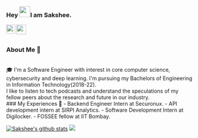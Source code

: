 ### Hey <img src="https://github.com/TheDudeThatCode/TheDudeThatCode/blob/master/Assets/Hi.gif" width="29px">I am Sakshee.

<a href="https://www.linkedin.com/in/saksheephade/">
  <img align="left" width="24px" src="https://cdn.jsdelivr.net/npm/simple-icons@v3/icons/linkedin.svg"  />
</a>
<a href="mailto:saksheephade@gmail.com">
  <img align="left" width="26px" src="https://cdn.jsdelivr.net/npm/simple-icons@v3/icons/gmail.svg" />
</a>

<br />
<br />

### About Me 🚀
<br />
🎓 I'm a Software Engineer with interest in core computer science, cybersecurity and deep learning.
I'm pursuing my Bachelors of Engineering in Information Technology(2018-22). </br>
I like to listen to tech podcasts and understand the speculations of my fellow peers about the research and future in our industry. <br/>
### My Experiences 🙌
- Backend Engineer Intern at Securonux.
- API development intern at SIRPI Analytics.
- Software Development Intern at Digilocker.
- FOSSEE fellow at IIT Bombay.

[![Sakshee's github stats](https://github-readme-stats.vercel.app/api?username=SaksheePhade&count_private=true&show_icons=true&theme=merko)](https://github.com/anuraghazra/github-readme-stats)
![](https://komarev.com/ghpvc/?username=SaksheePhade&color=green)

<!--
**SaksheePhade/SaksheePhade** is a ✨ _special_ ✨ repository because its `README.md` (this file) appears on your GitHub profile.

Here are some ideas to get you started:

- 🔭 I’m currently working on ...
- 🌱 I’m currently learning ...
- 👯 I’m looking to collaborate on ...
- 🤔 I’m looking for help with ...
- 💬 Ask me about ...
- 📫 How to reach me: ...
- 😄 Pronouns: ...
- ⚡ Fun fact: ...
-->
